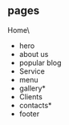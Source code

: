 

## pages
Home\
- hero
- about us
- popular blog
- Service
- menu
- gallery*
- Clients
- contacts*
- footer


